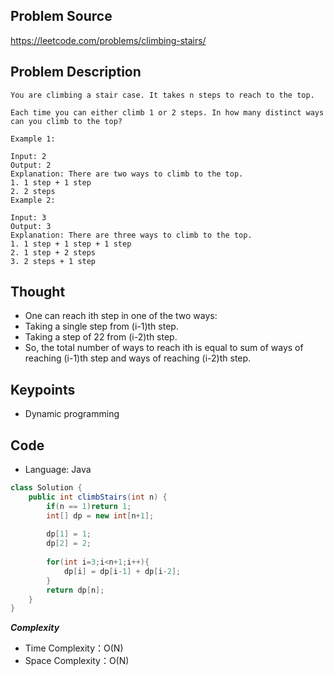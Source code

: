## Problem Source
https://leetcode.com/problems/climbing-stairs/

## Problem Description
```
You are climbing a stair case. It takes n steps to reach to the top.

Each time you can either climb 1 or 2 steps. In how many distinct ways can you climb to the top?

Example 1:

Input: 2
Output: 2
Explanation: There are two ways to climb to the top.
1. 1 step + 1 step
2. 2 steps
Example 2:

Input: 3
Output: 3
Explanation: There are three ways to climb to the top.
1. 1 step + 1 step + 1 step
2. 1 step + 2 steps
3. 2 steps + 1 step
```

## Thought
- One can reach ith step in one of the two ways:
- Taking a single step from (i-1)th step.
- Taking a step of 22 from (i-2)th step.
- So, the total number of ways to reach ith is equal to sum of ways of reaching (i-1)th  step and ways of reaching (i-2)th step.

## Keypoints
- Dynamic programming


## Code
* Language: Java

```Java
class Solution {
    public int climbStairs(int n) {
        if(n == 1)return 1;
        int[] dp = new int[n+1];
        
        dp[1] = 1;
        dp[2] = 2;
        
        for(int i=3;i<n+1;i++){
            dp[i] = dp[i-1] + dp[i-2];
        }
        return dp[n];
    }
}
```

***Complexity***

- Time Complexity：O(N)
- Space Complexity：O(N)
